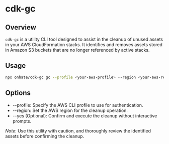 # cdk-gc

## Overview

`cdk-gc` is a utility CLI tool designed to assist in the cleanup of unused assets in your AWS CloudFormation stacks. It
identifies and removes assets stored in Amazon S3 buckets that are no longer referenced by active stacks.

## Usage

```bash
npx onhate/cdk-gc gc --profile <your-aws-profile> --region <your-aws-region> [--yes]
```

## Options

- --profile: Specify the AWS CLI profile to use for authentication.
- --region: Set the AWS region for the cleanup operation.
- --yes (Optional): Confirm and execute the cleanup without interactive prompts.

*Note*: Use this utility with caution, and thoroughly review the identified assets before confirming the cleanup.